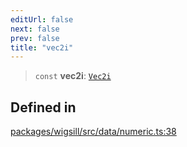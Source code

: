 ```yaml
---
editUrl: false
next: false
prev: false
title: "vec2i"
---
```


> `const` **vec2i**: [`Vec2i`](/api/wigsill/data/type-aliases/vec2i/)

## Defined in

[packages/wigsill/src/data/numeric.ts:38](https://github.com/software-mansion-labs/wigsill/blob/3eabd476f023822e50f40404033f5b0520bf8089/packages/wigsill/src/data/numeric.ts#L38)
